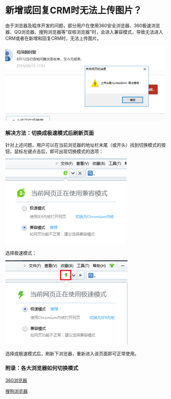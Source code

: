 # 新增或回复CRM时无法上传图片？

由于浏览器及程序开发的问题，部分用户在使用360安全浏览器、360极速浏览器、QQ浏览器、搜狗浏览器等“双核浏览器”时，会进入兼容模式，导致无法进入CRM或者在新增和回复CRM时，无法上传图片。

![&#x4E0A;&#x4F20;&#x6587;&#x4EF6;&#x6216;&#x56FE;&#x7247;&#x65F6;&#x63D0;&#x793A;&#x51FA;&#x73B0;&#x9519;&#x8BEF;](../.gitbook/assets/a927b6c4-20aa-444e-889b-fe39844c9a48.png)

### 解决方法：切换成极速模式后刷新页面

针对上述问题，用户可以在当前浏览器的地址栏末尾（或开头）找到切换模式的按钮，鼠标左键点击后，即可出现切换模式的选项：

![&#x517C;&#x5BB9;&#x6A21;&#x5F0F;](../.gitbook/assets/11.png)

选择极速模式：

![&#x5207;&#x6362;&#x6210;&#x6781;&#x901F;&#x6A21;&#x5F0F;](../.gitbook/assets/10.png)

选择成极速模式后，刷新下浏览器，重新进入该页面即可正常使用。

### 附录：各大浏览器如何切换模式

[360浏览器](http://se.360.cn/v6/help/help5.html)

[搜狗浏览器](https://zhinan.sogou.com/guide/detail/?id=316512375298)





